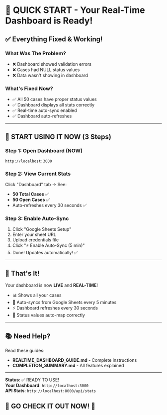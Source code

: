 # 🎯 QUICK START - Your Real-Time Dashboard is Ready!

## ✅ Everything Fixed & Working!

### What Was The Problem?
- ❌ Dashboard showed validation errors
- ❌ Cases had NULL status values
- ❌ Data wasn't showing in dashboard

### What's Fixed Now?
- ✅ All 50 cases have proper status values
- ✅ Dashboard displays all stats correctly
- ✅ Real-time auto-sync enabled
- ✅ Dashboard auto-refreshes

---

## 🚀 START USING IT NOW (3 Steps)

### Step 1: Open Dashboard (NOW)
```
http://localhost:3000
```

### Step 2: View Current Stats
Click "Dashboard" tab → See:
- **50 Total Cases** ✅
- **50 Open Cases** ✅
- Auto-refreshes every 30 seconds ✅

### Step 3: Enable Auto-Sync
1. Click "Google Sheets Setup"
2. Enter your sheet URL
3. Upload credentials file
4. Click "⚡ Enable Auto-Sync (5 min)"
5. Done! Updates automatically! ✅

---

## 🎊 That's It!

Your dashboard is now **LIVE** and **REAL-TIME**!

- 📊 Shows all your cases
- 🔄 Auto-syncs from Google Sheets every 5 minutes
- ⚡ Dashboard refreshes every 30 seconds
- 🎯 Status values auto-map correctly

---

## 📚 Need Help?

Read these guides:
- **REALTIME_DASHBOARD_GUIDE.md** - Complete instructions
- **COMPLETION_SUMMARY.md** - All features explained

---

**Status**: ✅ READY TO USE!  
**Your Dashboard**: `http://localhost:3000`  
**API Stats**: `http://localhost:8000/api/stats`  

## 🚀 GO CHECK IT OUT NOW! 🎉
